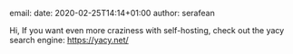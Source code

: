 email:
date: 2020-02-25T14:14+01:00
author: serafean

Hi, If you want even more craziness with self-hosting, check out the
yacy search engine: https://yacy.net/
